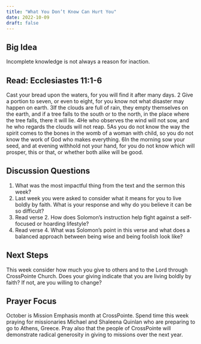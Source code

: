 ```yaml
---
title: "What You Don’t Know Can Hurt You"
date: 2022-10-09
draft: false
---
```


## Big Idea
Incomplete knowledge is not always a reason for inaction.

## Read: Ecclesiastes 11:1-6
Cast your bread upon the waters,
for you will find it after many days.
2 Give a portion to seven, or even to eight,
for you know not what disaster may happen on earth.
3If the clouds are full of rain,
they empty themselves on the earth,
and if a tree falls to the south or to the north,
in the place where the tree falls, there it will lie.
4He who observes the wind will not sow,
and he who regards the clouds will not reap.
5As you do not know the way the spirit comes to the bones in the womb of a woman with child, so you do not know the work of God who makes everything.
6In the morning sow your seed, and at evening withhold not your hand, for you do not know which will prosper, this or that, or whether both alike will be good.

## Discussion Questions
1. What was the most impactful thing from the text and the sermon this week?
2. Last week you were asked to consider what it means for you to live boldly by faith.
What is your response and why do you believe it can be so difficult?
3. Read verse 2. How does Solomon’s instruction help fight against a self-focused or
hoarding lifestyle?
4. Read verse 4. What was Solomon’s point in this verse and what does a
balanced approach between being wise and being foolish look like?

## Next Steps
This week consider how much you give to others and to the Lord through CrossPointe
Church. Does your giving indicate that you are living boldly by faith? If not, are you
willing to change?

## Prayer Focus
October is Mission Emphasis month at CrossPointe. Spend time this week praying for
missionaries Michael and Shaleena Quinlan who are preparing to go to Athens,
Greece. Pray also that the people of CrossPointe will demonstrate radical generosity in
giving to missions over the next year.